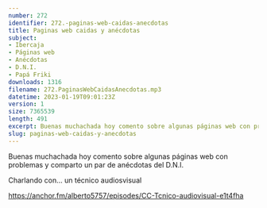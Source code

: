 ```yaml
---
number: 272
identifier: 272.-paginas-web-caidas-anecdotas
title: Paginas web caidas y anécdotas
subject:
- Ibercaja
- Páginas web
- Anécdotas
- D.N.I.
- Papá Friki
downloads: 1316
filename: 272.PaginasWebCaidasAnecdotas.mp3
datetime: 2023-01-19T09:01:23Z
version: 1
size: 7365539
length: 491
excerpt: Buenas muchachada hoy comento sobre algunas páginas web con problemas y comparto un par de anécdotas del DNI
slug: paginas-web-caidas-y-anecdotas
---
```

Buenas muchachada hoy comento sobre algunas páginas web con problemas y comparto un par de anécdotas del D.N.I.

Charlando con... un técnico audiosvisual

https://anchor.fm/alberto5757/episodes/CC-Tcnico-audiovisual-e1t4fha
